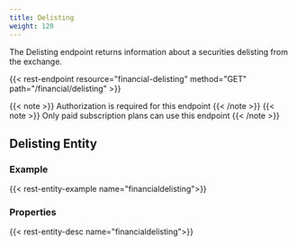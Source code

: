 ```yaml
---
title: Delisting
weight: 120
---
```


The Delisting endpoint returns information about a securities delisting from the exchange. 

{{< rest-endpoint resource="financial-delisting" method="GET" path="/financial/delisting" >}}

{{< note >}} Authorization is required for this endpoint {{< /note >}}
{{< note >}} Only paid subscription plans can use this endpoint {{< /note >}}

## Delisting Entity

### Example
{{< rest-entity-example name="financialdelisting">}}

### Properties
{{< rest-entity-desc name="financialdelisting">}}

